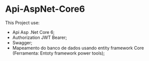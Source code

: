 # Api-AspNet-Core6

This Project use:

- Api Asp .Net Core 6;
- Authorization JWT Bearer;
- Swagger;
- Mapeamento do banco de dados usando entity framework Core (Ferramenta: Entoty framework power tools);
